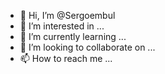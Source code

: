 - 👋 Hi, I’m @Sergoembul
- 👀 I’m interested in ...
- 🌱 I’m currently learning ...
- 💞️ I’m looking to collaborate on ...
- 📫 How to reach me ...

<!---
Sergoembul/Sergoembul is a ✨ special ✨ repository because its `README.md` (this file) appears on your GitHub profile.
You can click the Preview link to take a look at your changes.
--->
